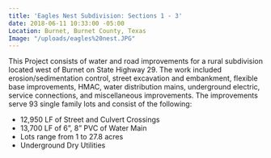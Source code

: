 ```yaml
---
title: 'Eagles Nest Subdivision: Sections 1 - 3'
date: 2018-06-11 10:33:00 -05:00
Location: Burnet, Burnet County, Texas
Image: "/uploads/eagles%20nest.JPG"
---
```


This Project consists of water and road improvements for a rural subdivision located west of Burnet on State Highway 29.  The work included erosion/sedimentation control, street excavation and embankment, flexible base improvements, HMAC, water distribution mains, underground electric, service connections, and miscellaneous improvements.  The improvements serve 93 single family lots and consist of the following: 

* 12,950 LF of Street and Culvert Crossings
* 13,700 LF of 6”, 8” PVC of Water Main
* Lots range from 1 to 27.8 acres
* Underground Dry Utilities